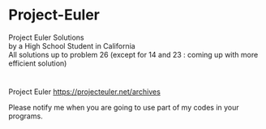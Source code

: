 # Project-Euler
Project Euler Solutions  
by a High School Student in California  
All solutions up to problem 26 (except for 14 and 23 : coming up with more efficient solution)
#  
  
Project Euler https://projecteuler.net/archives  

Please notify me when you are going to use part of my codes in your programs.
